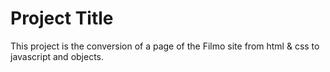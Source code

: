 # Project Title

This project is the conversion of a page of the Filmo site from html & css to javascript and objects.

